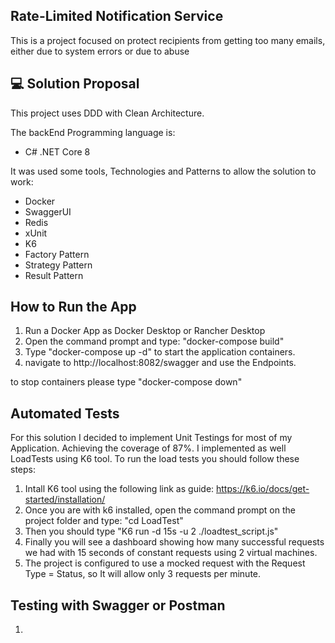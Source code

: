 ## Rate-Limited Notification Service
This is a project focused on protect recipients from getting too many emails, either due to system errors or due to abuse

## 💻 Solution Proposal

This project uses DDD with Clean Architecture.

The backEnd Programming language is:
- C# .NET Core 8

It was used some tools, Technologies and Patterns to allow the solution to work:
- Docker
- SwaggerUI
- Redis
- xUnit
- K6
- Factory Pattern
- Strategy Pattern
- Result Pattern


## How to Run the App

1. Run a Docker App as Docker Desktop or Rancher Desktop
2. Open the command prompt and type: "docker-compose build" 
3. Type "docker-compose up -d" to start the application containers.
4. navigate to http://localhost:8082/swagger and use the Endpoints.

to stop containers please type "docker-compose down"

## Automated Tests

For this solution I decided to implement Unit Testings for most of my Application. Achieving the coverage of 87%.
I implemented as well LoadTests using K6 tool.
To run the load tests you should follow these steps:
1. Intall K6 tool using the following link as guide: https://k6.io/docs/get-started/installation/
2. Once you are with k6 installed, open the command prompt on the project folder and type: "cd LoadTest"
3. Then you should type "K6 run -d 15s -u 2 ./loadtest_script.js"
4. Finally you will see a dashboard showing how many successful requests we had with 15 seconds of constant requests using 2 virtual machines.
5. The project is configured to use a mocked request with the Request Type = Status, so It will allow only 3 requests per minute.

##  Testing with Swagger or Postman

1. 



